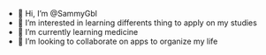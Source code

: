 - 👋 Hi, I’m @SammyGbl
- 👀 I’m interested in learning differents thing to apply on my studies 
- 🌱 I’m currently learning medicine 
- 💞️ I’m looking to collaborate on apps to organize my life


